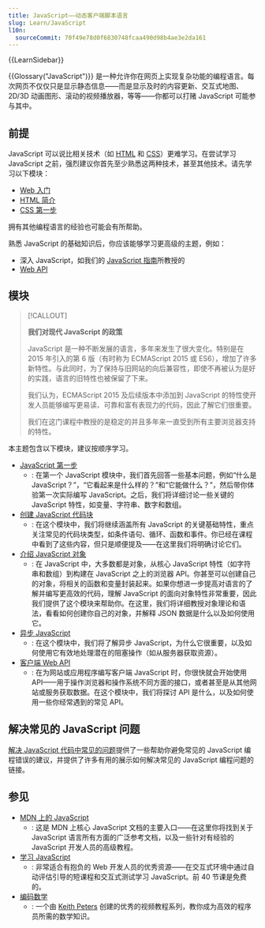 ```yaml
---
title: JavaScript——动态客户端脚本语言
slug: Learn/JavaScript
l10n:
  sourceCommit: 70f49e78d0f6830748fcaa490d98b4ae3e2da161
---
```


{{LearnSidebar}}

{{Glossary("JavaScript")}} 是一种允许你在网页上实现复杂功能的编程语言。每次网页不仅仅只是显示静态信息——而是显示及时的内容更新、交互式地图、2D/3D 动画图形、滚动的视频播放器，等等——你都可以打赌 JavaScript 可能参与其中。

## 前提

JavaScript 可以说比相关技术（如 [HTML](/zh-CN/docs/Learn/HTML) 和 [CSS](/zh-CN/docs/Learn/CSS)）更难学习。在尝试学习 JavaScript 之前，强烈建议你首先至少熟悉这两种技术，甚至其他技术。请先学习以下模块：

- [Web 入门](/zh-CN/docs/Learn/Getting_started_with_the_web)
- [HTML 简介](/zh-CN/docs/Learn/HTML/Introduction_to_HTML)
- [CSS 第一步](/zh-CN/docs/Learn/CSS/First_steps)

拥有其他编程语言的经验也可能会有所帮助。

熟悉 JavaScript 的基础知识后，你应该能够学习更高级的主题，例如：

- 深入 JavaScript，如我们的 [JavaScript 指南](/zh-CN/docs/Web/JavaScript/Guide)所教授的
- [Web API](/zh-CN/docs/Web/API)

## 模块

> [!CALLOUT]
>
> **我们对现代 JavaScript 的政策**
>
> JavaScript 是一种不断发展的语言，多年来发生了很大变化。特别是在 2015 年引入的第 6 版（有时称为 ECMAScript 2015 或 ES6），增加了许多新特性。与此同时，为了保持与旧网站的向后兼容性，即使不再被认为是好的实践，语言的旧特性也被保留了下来。
>
> 我们认为，ECMAScript 2015 及后续版本中添加到 JavaScript 的特性使开发人员能够编写更易读、可靠和富有表现力的代码，因此了解它们很重要。
>
> 我们在这门课程中教授的是稳定的并且多年来一直受到所有主要浏览器支持的特性。

本主题包含以下模块，建议按顺序学习。

- [JavaScript 第一步](/zh-CN/docs/Learn/JavaScript/First_steps)
  - : 在第一个 JavaScript 模块中，我们首先回答一些基本问题，例如“什么是 JavaScript？”，“它看起来是什么样的？”和“它能做什么？”，然后带你体验第一次实际编写 JavaScript。之后，我们将详细讨论一些关键的 JavaScript 特性，如变量、字符串、数字和数组。
- [创建 JavaScript 代码块](/zh-CN/docs/Learn/JavaScript/Building_blocks)
  - : 在这个模块中，我们将继续涵盖所有 JavaScript 的关键基础特性，重点关注常见的代码块类型，如条件语句、循环、函数和事件。你已经在课程中看到了这些内容，但只是顺便提及——在这里我们将明确讨论它们。
- [介绍 JavaScript 对象](/zh-CN/docs/Learn/JavaScript/Objects)
  - : 在 JavaScript 中，大多数都是对象，从核心 JavaScript 特性（如字符串和数组）到构建在 JavaScript 之上的浏览器 API。你甚至可以创建自己的对象，将相关的函数和变量封装起来。如果你想进一步提高对语言的了解并编写更高效的代码，理解 JavaScript 的面向对象特性非常重要，因此我们提供了这个模块来帮助你。在这里，我们将详细教授对象理论和语法，看看如何创建你自己的对象，并解释 JSON 数据是什么以及如何使用它。
- [异步 JavaScript](/zh-CN/docs/Learn/JavaScript/Asynchronous)
  - : 在这个模块中，我们将了解异步 JavaScript，为什么它很重要，以及如何使用它有效地处理潜在的阻塞操作（如从服务器获取资源）。
- [客户端 Web API](/zh-CN/docs/Learn/JavaScript/Client-side_web_APIs)
  - : 在为网站或应用程序编写客户端 JavaScript 时，你很快就会开始使用 API——用于操作浏览器和操作系统不同方面的接口，或者甚至是从其他网站或服务获取数据。在这个模块中，我们将探讨 API 是什么，以及如何使用一些你经常遇到的常见 API。

## 解决常见的 JavaScript 问题

[解决 JavaScript 代码中常见的问题](/zh-CN/docs/Learn/JavaScript/Howto)提供了一些帮助你避免常见的 JavaScript 编程错误的建议，并提供了许多有用的展示如何解决常见的 JavaScript 编程问题的链接。

## 参见

- [MDN 上的 JavaScript](/zh-CN/docs/Web/JavaScript)
  - : 这是 MDN 上核心 JavaScript 文档的主要入口——在这里你将找到关于 JavaScript 语言所有方面的广泛参考文档，以及一些针对有经验的 JavaScript 开发人员的高级教程。
- [学习 JavaScript](https://learnjavascript.online/)
  - : 非常适合有抱负的 Web 开发人员的优秀资源——在交互式环境中通过自动评估引导的短课程和交互式测试学习 JavaScript。前 40 节课是免费的。
- [编码数学](https://www.youtube.com/user/codingmath)
  - : 一个由 [Keith Peters](https://www.bit-101.com/2017/about-me/) 创建的优秀的视频教程系列，教你成为高效的程序员所需的数学知识。
